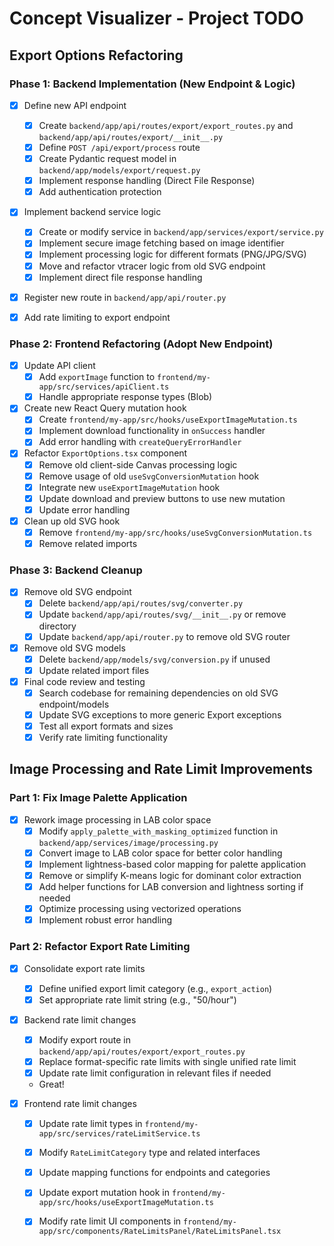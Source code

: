 # Concept Visualizer - Project TODO

## Export Options Refactoring

### Phase 1: Backend Implementation (New Endpoint & Logic)

- [x] Define new API endpoint
  - [x] Create `backend/app/api/routes/export/export_routes.py` and `backend/app/api/routes/export/__init__.py`
  - [x] Define `POST /api/export/process` route
  - [x] Create Pydantic request model in `backend/app/models/export/request.py`
  - [x] Implement response handling (Direct File Response)
  - [x] Add authentication protection

- [x] Implement backend service logic
  - [x] Create or modify service in `backend/app/services/export/service.py`
  - [x] Implement secure image fetching based on image identifier
  - [x] Implement processing logic for different formats (PNG/JPG/SVG)
  - [x] Move and refactor vtracer logic from old SVG endpoint
  - [x] Implement direct file response handling

- [x] Register new route in `backend/app/api/router.py`

- [x] Add rate limiting to export endpoint

### Phase 2: Frontend Refactoring (Adopt New Endpoint)

- [x] Update API client
  - [x] Add `exportImage` function to `frontend/my-app/src/services/apiClient.ts`
  - [x] Handle appropriate response types (Blob)

- [x] Create new React Query mutation hook
  - [x] Create `frontend/my-app/src/hooks/useExportImageMutation.ts`
  - [x] Implement download functionality in `onSuccess` handler
  - [x] Add error handling with `createQueryErrorHandler`

- [x] Refactor `ExportOptions.tsx` component
  - [x] Remove old client-side Canvas processing logic
  - [x] Remove usage of old `useSvgConversionMutation` hook
  - [x] Integrate new `useExportImageMutation` hook
  - [x] Update download and preview buttons to use new mutation
  - [x] Update error handling

- [x] Clean up old SVG hook
  - [x] Remove `frontend/my-app/src/hooks/useSvgConversionMutation.ts`
  - [x] Remove related imports

### Phase 3: Backend Cleanup

- [x] Remove old SVG endpoint
  - [x] Delete `backend/app/api/routes/svg/converter.py`
  - [x] Update `backend/app/api/routes/svg/__init__.py` or remove directory
  - [x] Update `backend/app/api/router.py` to remove old SVG router

- [x] Remove old SVG models
  - [x] Delete `backend/app/models/svg/conversion.py` if unused
  - [x] Update related import files

- [x] Final code review and testing
  - [x] Search codebase for remaining dependencies on old SVG endpoint/models
  - [x] Update SVG exceptions to more generic Export exceptions
  - [x] Test all export formats and sizes
  - [x] Verify rate limiting functionality

## Image Processing and Rate Limit Improvements

### Part 1: Fix Image Palette Application

- [x] Rework image processing in LAB color space
  - [x] Modify `apply_palette_with_masking_optimized` function in `backend/app/services/image/processing.py`
  - [x] Convert image to LAB color space for better color handling
  - [x] Implement lightness-based color mapping for palette application
  - [x] Remove or simplify K-means logic for dominant color extraction
  - [x] Add helper functions for LAB conversion and lightness sorting if needed
  - [x] Optimize processing using vectorized operations
  - [x] Implement robust error handling

### Part 2: Refactor Export Rate Limiting

- [x] Consolidate export rate limits
  - [x] Define unified export limit category (e.g., `export_action`)
  - [x] Set appropriate rate limit string (e.g., "50/hour")

- [x] Backend rate limit changes
  - [x] Modify export route in `backend/app/api/routes/export/export_routes.py`
  - [x] Replace format-specific rate limits with single unified rate limit
  - [x] Update rate limit configuration in relevant files if needed
  - Great!

- [x] Frontend rate limit changes  
  - [x] Update rate limit types in `frontend/my-app/src/services/rateLimitService.ts`
  - [x] Modify `RateLimitCategory` type and related interfaces
  - [x] Update mapping functions for endpoints and categories
  - [x] Update export mutation hook in `frontend/my-app/src/hooks/useExportImageMutation.ts`
  - [x] Modify rate limit UI components in `frontend/my-app/src/components/RateLimitsPanel/RateLimitsPanel.tsx`

